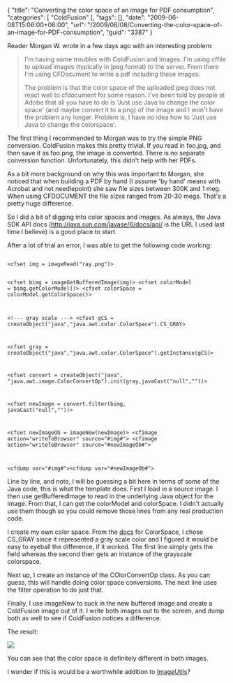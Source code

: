 {
	"title": "Converting the color space of an image for PDF consumption",
	"categories": [
		"ColdFusion"
	],
	"tags": [],
	"date": "2009-06-08T15:06:00+06:00",
	"url": "/2009/06/08/Converting-the-color-space-of-an-image-for-PDF-consumption",
	"guid": "3387"
}

Reader Morgan W. wrote in a few days ago with an interesting problem:
<p/>
<blockquote>
<p>
I'm having some troubles with ColdFusion and Images. I'm using cffile to upload images (typically in jpeg format) to the server. From there I'm using CFDocument to write a pdf including these images. 
</p>
<p>
The problem is that the color space of the uploaded jpeg does not react well to cfdocument for some reason. I've been told by people at Adobe that all you have to do is 'Just use Java to change the color space' (and maybe convert it to a png) of the image and I won't have the problem any longer. Problem is, I have no idea how to 'Just use Java to change the colorspace'.
</p>
</blockquote>
<p/>

The first thing I recommended to Morgan was to try the simple PNG conversion. ColdFusion makes this pretty trivial. If you read in foo.jpg, and then save it as foo.png, the image is converted. There is no separate conversion function. Unfortunately, this didn't help with her PDFs.
<p/>

As a bit more background on why this was important to Morgan, she noticed that when building a PDF by hand (I assume 'by hand' means with Acrobat and not needlepoint) she saw file sizes between 300K and 1 meg. When using CFDOCUMENT the file sizes ranged from 20-30 megs. That's a pretty huge difference.
<p/>

So I did a bit of digging into color spaces and images. As always, the Java SDK API docs (<a href="http://java.sun.com/javase/6/docs/api/">http://java.sun.com/javase/6/docs/api/</a> is the URL I used last time I believe) is a good place to start. 
<p/>

After a lot of trial an error, I was able to get the following code working:
<p/>

<code>
&lt;cfset img = imageRead("ray.png")&gt;

&lt;cfset bimg = imageGetBufferedImage(img)&gt;
&lt;cfset colorModel = bimg.getColorModel()&gt;
&lt;cfset colorSpace = colorModel.getColorSpace()&gt;

&lt;!--- gray scale ---&gt;
&lt;cfset gCS = createObject("java","java.awt.color.ColorSpace").CS_GRAY&gt;

&lt;cfset gray = createObject("java","java.awt.color.ColorSpace").getInstance(gCS)&gt;

&lt;cfset convert = createObject("java",
"java.awt.image.ColorConvertOp").init(gray,javaCast("null",""))&gt;

&lt;cfset newImage = convert.filter(bimg, javaCast("null",""))&gt;

&lt;cfset newImageOb = imageNew(newImage)&gt;
&lt;cfimage action="writeToBrowser" source="#img#"&gt;
&lt;cfimage action="writeToBrowser" source="#newImageOb#"&gt;

&lt;cfdump var="#img#"&gt;&lt;cfdump var="#newImageOb#"&gt;
</code>
<p/>

Line by line, and note, I will be guessing a bit here in terms of some of the Java code, this is what the template does. First I load in a source image. I then use getBufferedImage to read in the underlying Java object for the image. From that, I can get the colorModel and colorSpace. I didn't actually use them though so you could remove those lines from any real production code. 
<p/>

I create my own color space. From the <a href="http://java.sun.com/javase/6/docs/api/java/awt/color/ColorSpace.html">docs</a> for ColorSpace, I chose CS_GRAY since it represented a gray scale color and I figured it would be easy to eyeball the difference, if it worked. The first line simply gets the field whereas the second then gets an instance of the grayscale colorspace. 
<p/>

Next up, I create an instance of the COlorConvertOp class. As you can guess, this will handle doing color space conversions. The next line uses the filter operation to do just that.
<p/>

Finally, I use imageNew to suck in the new buffered image and create a ColdFusion image out of it. I write both images out to the screen, and dump both as well to see if ColdFusion notices a difference. 
<p/>

The result:
<p/>

<img src="http://www.raymondcamden.com/images//Picture 161.png">
<p/>

You can see that the color space is definitely different in both images.
<p/>

I wonder if this is would be a worthwhile addition to <a href="http://imageutils.riaforge.org/">ImageUtils</a>?